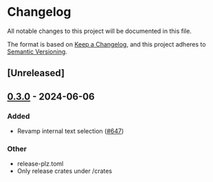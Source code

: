 # Changelog
All notable changes to this project will be documented in this file.

The format is based on [Keep a Changelog](https://keepachangelog.com/en/1.0.0/),
and this project adheres to [Semantic Versioning](https://semver.org/spec/v2.0.0.html).

## [Unreleased]

## [0.3.0](https://github.com/dload0/freya/compare/freya-node-state-v0.2.1...freya-node-state-v0.3.0) - 2024-06-06

### Added
- Revamp internal text selection ([#647](https://github.com/dload0/freya/pull/647))

### Other
- release-plz.toml
- Only release crates under /crates
